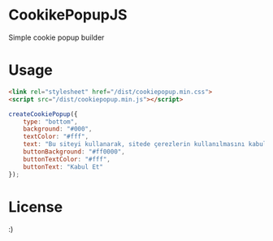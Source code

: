 # CookikePopupJS

Simple cookie popup builder

# Usage

````html
<link rel="stylesheet" href="/dist/cookiepopup.min.css">
<script src="/dist/cookiepopup.min.js"></script>
````

````javascript
createCookiePopup({
    type: "bottom",
    background: "#000",
    textColor: "#fff",
    text: "Bu siteyi kullanarak, sitede çerezlerin kullanılmasını kabul etmiş olursunuz. Çerezleri sadece trafiği analiz etmek için kullanırız.",
    buttonBackground: "#ff0000",
    buttonTextColor: "#fff",
    buttonText: "Kabul Et"
});
````

# License
:)
